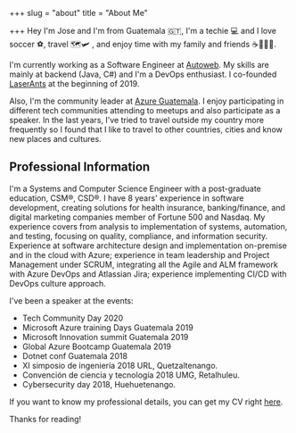 +++
slug = "about"
title = "About Me"

+++
Hey I'm Jose and I'm from Guatemala 🇬🇹, I'm a techie 💻 and I love soccer ⚽️, travel 🗺🛩 , and enjoy time with my family and friends ☕️🍺🌮🍕.

I'm currently working as a Software Engineer at [Autoweb](https://www.autoweb.com/). My skills are mainly at backend (Java, C#) and I'm a DevOps enthusiast. I co-founded [LaserAnts](https://www.laserants.com/) at the beginning of 2019.

Also, I'm the community leader at [Azure Guatemala](https://www.facebook.com/azuregt). I enjoy participating in different tech communities attending to meetups and also participate as a speaker. In the last years, I've tried to travel outside my country more frequently so I found that I like to travel to other countries, cities and know new places and cultures.

## Professional Information

I'm a Systems and Computer Science Engineer with a post-graduate education, CSM®, CSD®. I have 8 years' experience in software development, creating solutions for health insurance, banking/finance, and digital marketing companies member of Fortune 500 and Nasdaq. My experience covers from analysis to implementation of systems, automation, and testing, focusing on quality, compliance, and information security. Experience at software architecture design and implementation on-premise and in the cloud with Azure; experience in team leadership and Project Management under SCRUM, integrating all the Agile and ALM framework with Azure DevOps and Atlassian Jira; experience implementing CI/CD with DevOps culture approach.

I've been a speaker at the events:

* Tech Community Day 2020
* Microsoft Azure training Days Guatemala 2019
* Microsoft Innovation summit Guatemala 2019
* Global Azure Bootcamp Guatemala 2019
* Dotnet conf Guatemala 2018
* XI simposio de ingeniería 2018 URL, Quetzaltenango.
* Convención de ciencia y tecnología 2018 UMG, Retalhuleu.
* Cybersecurity day 2018, Huehuetenango.

If you want to know my professional details, you can get my CV right [here](https://www.jmordonez.com/uploads/Jose%20Ordonez%20Resume%202020.pdf).

Thanks for reading!